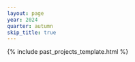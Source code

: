 ```yaml
---
layout: page
year: 2024
quarter: autumn
skip_title: true
---
```


{% include past_projects_template.html %}
